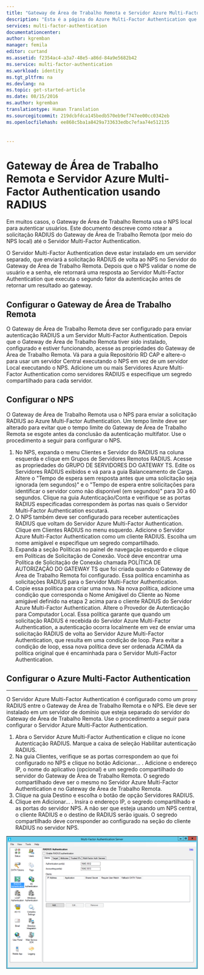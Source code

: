 ```yaml
---
title: "Gateway de Área de Trabalho Remota e Servidor Azure Multi-Factor Authentication usando RADIUS"
description: "Esta é a página do Azure Multi-Factor Authentication que ajudará na implantação do Gateway de Área de Trabalho Remota e do Servidor Azure Multi-Factor Authentication usando RADIUS."
services: multi-factor-authentication
documentationcenter: 
author: kgremban
manager: femila
editor: curtand
ms.assetid: f2354ac4-a3a7-48e5-a86d-84a9e5682b42
ms.service: multi-factor-authentication
ms.workload: identity
ms.tgt_pltfrm: na
ms.devlang: na
ms.topic: get-started-article
ms.date: 08/15/2016
ms.author: kgremban
translationtype: Human Translation
ms.sourcegitcommit: 219dcbfdca145bedb570eb9ef747ee00cc0342eb
ms.openlocfilehash: ee868c5ba1a8429a733633edbc7efaa74e512135


---
```

# <a name="remote-desktop-gateway-and-azure-multifactor-authentication-server-using-radius"></a>Gateway de Área de Trabalho Remota e Servidor Azure Multi-Factor Authentication usando RADIUS
Em muitos casos, o Gateway de Área de Trabalho Remota usa o NPS local para autenticar usuários. Este documento descreve como rotear a solicitação RADIUS do Gateway de Área de Trabalho Remota (por meio do NPS local) até o Servidor Multi-Factor Authentication.

O Servidor Multi-Factor Authentication deve estar instalado em um servidor separado, que enviará a solicitação RADIUS de volta ao NPS no Servidor do Gateway de Área de Trabalho Remota. Depois que o NPS validar o nome de usuário e a senha, ele retornará uma resposta ao Servidor Multi-Factor Authentication que executa o segundo fator da autenticação antes de retornar um resultado ao gateway.

## <a name="configure-the-rd-gateway"></a>Configurar o Gateway de Área de Trabalho Remota
O Gateway de Área de Trabalho Remota deve ser configurado para enviar autenticação RADIUS a um Servidor Multi-Factor Authentication. Depois que o Gateway de Área de Trabalho Remota tiver sido instalado, configurado e estiver funcionando, acesse as propriedades do Gateway de Área de Trabalho Remota. Vá para a guia Repositório RD CAP e altere-o para usar um servidor Central executando o NPS em vez de um servidor Local executando o NPS. Adicione um ou mais Servidores Azure Multi-Factor Authentication como servidores RADIUS e especifique um segredo compartilhado para cada servidor.

## <a name="configure-nps"></a>Configurar o NPS
O Gateway de Área de Trabalho Remota usa o NPS para enviar a solicitação RADIUS ao Azure Multi-Factor Authentication. Um tempo limite deve ser alterado para evitar que o tempo limite do Gateway de Área de Trabalho Remota se esgote antes da conclusão da autenticação multifator. Use o procedimento a seguir para configurar o NPS.

1. No NPS, expanda o menu Clientes e Servidor do RADIUS na coluna esquerda e clique em Grupos de Servidores Remotos RADIUS. Acesse as propriedades do GRUPO DE SERVIDORES DO GATEWAY TS. Edite os Servidores RADIUS exibidos e vá para a guia Balanceamento de Carga. Altere o "Tempo de espera sem resposta antes que uma solicitação seja ignorada (em segundos)" e o "Tempo de espera entre solicitações para identificar o servidor como não disponível (em segundos)" para 30 a 60 segundos. Clique na guia Autenticação/Conta e verifique se as portas RADIUS especificadas correspondem às portas nas quais o Servidor Multi-Factor Authentication escutará.
2. O NPS também deve ser configurado para receber autenticações RADIUS que voltam do Servidor Azure Multi-Factor Authentication. Clique em Clientes RADIUS no menu esquerdo. Adicione o Servidor Azure Multi-Factor Authentication como um cliente RADIUS. Escolha um nome amigável e especifique um segredo compartilhado.
3. Expanda a seção Políticas no painel de navegação esquerdo e clique em Políticas de Solicitação de Conexão. Você deve encontrar uma Política de Solicitação de Conexão chamada POLÍTICA DE AUTORIZAÇÃO DO GATEWAY TS que foi criada quando o Gateway de Área de Trabalho Remota foi configurado. Essa política encaminha as solicitações RADIUS para o Servidor Multi-Factor Authentication.
4. Copie essa política para criar uma nova. Na nova política, adicione uma condição que corresponda o Nome Amigável do Cliente ao Nome amigável definido na etapa 2 acima para o cliente RADIUS do Servidor Azure Multi-Factor Authentication. Altere o Provedor de Autenticação para Computador Local. Essa política garante que quando um solicitação RADIUS é recebida do Servidor Azure Multi-Factor Authentication, a autenticação ocorra localmente em vez de enviar uma solicitação RADIUS de volta ao Servidor Azure Multi-Factor Authentication, que resulta em uma condição de loop. Para evitar a condição de loop, essa nova política deve ser ordenada ACIMA da política original que é encaminhada para o Servidor Multi-Factor Authentication.

## <a name="configure-azure-multifactor-authentication"></a>Configurar o Azure Multi-Factor Authentication
- - -
O Servidor Azure Multi-Factor Authentication é configurado como um proxy RADIUS entre o Gateway de Área de Trabalho Remota e o NPS.  Ele deve ser instalado em um servidor de domínio que esteja separado do servidor do Gateway de Área de Trabalho Remota. Use o procedimento a seguir para configurar o Servidor Azure Multi-Factor Authentication.

1. Abra o Servidor Azure Multi-Factor Authentication e clique no ícone Autenticação RADIUS. Marque a caixa de seleção Habilitar autenticação RADIUS.
2. Na guia Clientes, verifique se as portas correspondem ao que foi configurado no NPS e clique no botão Adicionar… . Adicione o endereço IP, o nome do aplicativo (opcional) e um segredo compartilhado do servidor do Gateway de Área de Trabalho Remota. O segredo compartilhado deve ser o mesmo no Servidor Azure Multi-Factor Authentication e no Gateway de Área de Trabalho Remota.
3. Clique na guia Destino e escolha o botão de opção Servidores RADIUS.
4. Clique em Adicionar… . Insira o endereço IP, o segredo compartilhado e as portas do servidor NPS. A não ser que esteja usando um NPS central, o cliente RADIUS e o destino de RADIUS serão iguais. O segredo compartilhado deve corresponder ao configurado na seção do cliente RADIUS no servidor NPS.

![Autenticação Radius](./media/multi-factor-authentication-get-started-server-rdg/radius.png)




<!--HONumber=Nov16_HO2-->


